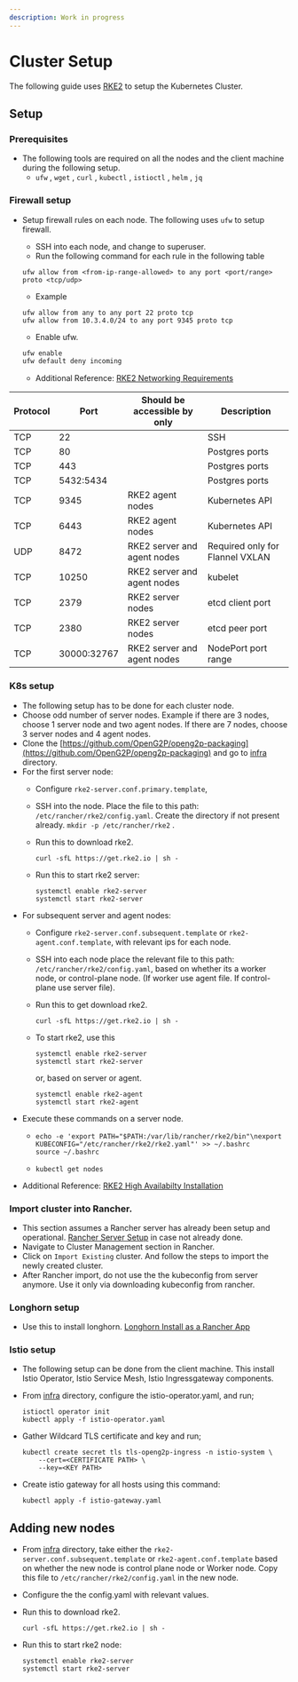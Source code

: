 ```yaml
---
description: Work in progress
---
```


# Cluster Setup

The following guide uses [RKE2](https://docs.rke2.io) to setup the Kubernetes Cluster.

## Setup

### Prerequisites

* The following tools are required on all the nodes and the client machine during the following setup.
  * `ufw` , `wget` , `curl` , `kubectl` , `istioctl` , `helm` , `jq`&#x20;

### Firewall setup

*   Setup firewall rules on each node. The following uses `ufw` to setup firewall.

    * SSH into each node, and change to superuser.
    * Run the following command for each rule in the following table

    ```
    ufw allow from <from-ip-range-allowed> to any port <port/range> proto <tcp/udp>
    ```

    * Example

    ```
    ufw allow from any to any port 22 proto tcp
    ufw allow from 10.3.4.0/24 to any port 9345 proto tcp
    ```

    * Enable ufw.

    ```bash
    ufw enable
    ufw default deny incoming
    ```

    * Additional Reference: [RKE2 Networking Requirements](https://docs.rke2.io/install/requirements#networking)



| Protocol | Port        | Should be accessible by only | Description                     |
| -------- | ----------- | ---------------------------- | ------------------------------- |
| TCP      | 22          |                              | SSH                             |
| TCP      | 80          |                              | Postgres ports                  |
| TCP      | 443         |                              | Postgres ports                  |
| TCP      | 5432:5434   |                              | Postgres ports                  |
| TCP      | 9345        | RKE2 agent nodes             | Kubernetes API                  |
| TCP      | 6443        | RKE2 agent nodes             | Kubernetes API                  |
| UDP      | 8472        | RKE2 server and agent nodes  | Required only for Flannel VXLAN |
| TCP      | 10250       | RKE2 server and agent nodes  | kubelet                         |
| TCP      | 2379        | RKE2 server nodes            | etcd client port                |
| TCP      | 2380        | RKE2 server nodes            | etcd peer port                  |
| TCP      | 30000:32767 | RKE2 server and agent nodes  | NodePort port range             |

### K8s setup

* The following setup has to be done for each cluster node.
* Choose odd number of server nodes. Example if there are 3 nodes, choose 1 server node and two agent nodes. If there are 7 nodes, choose 3 server nodes and 4 agent nodes.
* Clone the [https://github.com/OpenG2P/openg2p-packaging](https://github.com/OpenG2P/openg2p-packaging)  and go to [infra](https://github.com/OpenG2P/openg2p-packaging/tree/develop/infra) directory.
* For the first server node:
  * Configure `rke2-server.conf.primary.template`,
  * SSH into the node. Place the file to this path: `/etc/rancher/rke2/config.yaml`. Create the directory if not present already. `mkdir -p /etc/rancher/rke2` .
  *   Run this to download rke2.

      ```
      curl -sfL https://get.rke2.io | sh -
      ```
  *   Run this to start rke2 server:

      ```
      systemctl enable rke2-server
      systemctl start rke2-server
      ```
* For subsequent server and agent nodes:
  * Configure `rke2-server.conf.subsequent.template` or `rke2-agent.conf.template`, with relevant ips for each node.
  * SSH into each node place the relevant file to this path: `/etc/rancher/rke2/config.yaml`, based on whether its a worker node, or control-plane node. (If worker use agent file. If control-plane use server file).
  *   Run this to get download rke2.

      ```
      curl -sfL https://get.rke2.io | sh -
      ```
  *   To start rke2, use this

      ```
      systemctl enable rke2-server
      systemctl start rke2-server
      ```

      or, based on server or agent.

      ```
      systemctl enable rke2-agent
      systemctl start rke2-agent
      ```
* Execute these commands on a server node.
  * ```
    echo -e 'export PATH="$PATH:/var/lib/rancher/rke2/bin"\nexport KUBECONFIG="/etc/rancher/rke2/rke2.yaml"' >> ~/.bashrc
    source ~/.bashrc
    ```
  * ```
    kubectl get nodes
    ```
* Additional Reference: [RKE2 High Availabilty Installation](https://docs.rke2.io/install/ha)

### Import cluster into Rancher.

* This section assumes a Rancher server has already been setup and operational. [Rancher Server Setup](broken-reference) in case not already done.
* Navigate to Cluster Management section in Rancher.
* Click on `Import Existing` cluster. And follow the steps to import the newly created cluster.
* After Rancher import, do not use the the kubeconfig from server anymore. Use it only via downloading kubeconfig from rancher.

### Longhorn setup

* Use this to install longhorn. [Longhorn Install as a Rancher App](https://longhorn.io/docs/1.3.2/deploy/install/install-with-rancher/)

### Istio setup

* The following setup can be done from the client machine. This install Istio Operator, Istio Service Mesh, Istio Ingressgateway components.
*   From [infra](https://github.com/OpenG2P/openg2p-packaging/tree/develop/infra) directory, configure the istio-operator.yaml, and run;

    ```
    istioctl operator init
    kubectl apply -f istio-operator.yaml
    ```
*   Gather Wildcard TLS certificate and key and run;

    ```
    kubectl create secret tls tls-openg2p-ingress -n istio-system \
        --cert=<CERTIFICATE PATH> \
        --key=<KEY PATH>
    ```
*   Create istio gateway for all hosts using this command:

    ```
    kubectl apply -f istio-gateway.yaml
    ```

## Adding new nodes

* From [infra](https://github.com/OpenG2P/openg2p-packaging/tree/develop/infra) directory, take either the `rke2-server.conf.subsequent.template` or `rke2-agent.conf.template` based on whether the new node is control plane node or Worker node. Copy this file to `/etc/rancher/rke2/config.yaml` in the new node.
* Configure the the config.yaml with relevant values.
*   Run this to download rke2.

    ```
    curl -sfL https://get.rke2.io | sh -
    ```
*   Run this to start rke2 node:

    ```
    systemctl enable rke2-server
    systemctl start rke2-server
    ```

